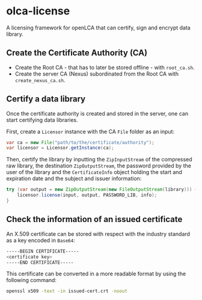 # olca-license

A licensing framework for openLCA that can certify, sign and encrypt data library.

## Create the Certificate Authority (CA)

- Create the Root CA - that has to later be stored offline - with `root_ca.sh`.
- Create the server CA (Nexus) subordinated from the Root CA with
  `create_nexus_ca.sh`.

## Certify a data library

Once the certificate authority is created and stored in the server, one can
start certifying data libraries.

First, create a `Licensor` instance with the CA `File` folder as an input:

```java
var ca = new File("path/to/the/certificate/authority");
var licensor = Licensor.getInstance(ca);
```

Then, certify the library by inputting the `ZipInputStream` of the compressed
raw library, the destination `ZipOutputStream`, the password provided by the
user of the library and the `CertificateInfo` object holding the start and
expiration date and the subject and issuer information:

```java
try (var output = new ZipOutputStream(new FileOutputStream(library))) {
    licensor.license(input, output, PASSWORD_LIB, info);
}
```

## Check the information of an issued certificate

An X.509 certificate can be stored with respect with the industry standard as a
key encoded in `Base64`:

```bash
-----BEGIN CERTIFICATE-----
<certificate key>
-----END CERTIFICATE-----
```

This certificate can be converted in a more readable format by using the
following command:

```bash
openssl x509 -text -in issued-cert.crt -noout
```
